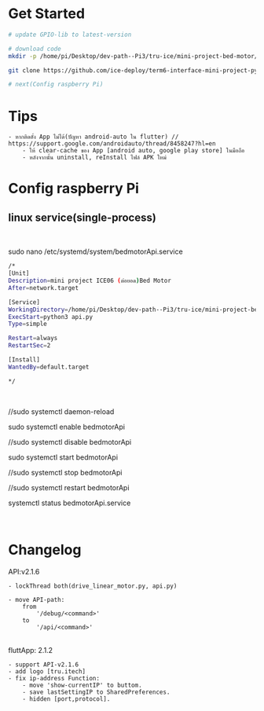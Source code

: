 # Get Started
```bash
# update GPIO-lib to latest-version

# download code
mkdir -p /home/pi/Desktop/dev-path--Pi3/tru-ice/mini-project-bed-motor/ && cd "$_"

git clone https://github.com/ice-deploy/term6-interface-mini-project-python.git v2

# next(Config raspberry Pi)
```

# Tips
```
- หากติดตั้ง App ไม่ได้(ปัญหา android-auto ใน flutter) // https://support.google.com/androidauto/thread/8458247?hl=en
    - ให้ clear-cache ของ App [android auto, google play store] ในมือถือ
    - หลังจากนั้น uninstall, reInstall ไฟล์ APK ใหม่
```

# Config raspberry Pi
## linux service(single-process)

<br>

sudo nano /etc/systemd/system/bedmotorApi.service
```bash
/*
[Unit]
Description=mini project ICE06 (ต่อยอด)Bed Motor
After=network.target

[Service]
WorkingDirectory=/home/pi/Desktop/dev-path--Pi3/tru-ice/mini-project-bed-motor/v2/
ExecStart=python3 api.py
Type=simple

Restart=always
RestartSec=2

[Install]
WantedBy=default.target

*/
```

<br>

//sudo systemctl daemon-reload

sudo systemctl enable bedmotorApi

//sudo systemctl disable bedmotorApi

sudo systemctl start bedmotorApi

//sudo systemctl stop bedmotorApi

//sudo systemctl restart bedmotorApi

systemctl status bedmotorApi.service

<br>

# Changelog
API:v2.1.6 

```
- lockThread both(drive_linear_motor.py, api.py)
    
- move API-path: 
    from 
        '/debug/<command>' 
    to 
        '/api/<command>'
```
<br>
fluttApp: 2.1.2

```
- support API-v2.1.6
- add logo [tru.itech]
- fix ip-address Function:
    - move 'show-currentIP' to buttom.
    - save lastSettingIP to SharedPreferences.
    - hidden [port,protocol].
```
